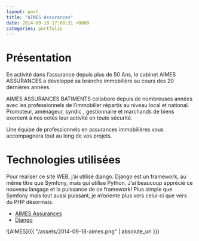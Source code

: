 ```yaml
---
layout: post
title: "AIMES Assurances"
date: 2014-09-18 17:08:31 +0000
categories: portfolio
---
```

# Présentation

En activité dans l’assurance depuis plus de 50 Ans, le cabinet AIMES ASSURANCES a développé sa branche immobilière au cours des 20 dernières années.

AIMES ASSURANCES BATIMENTS collabore depuis de nombreuses années avec les professionnels de l’immobilier répartis au niveau local et national. Promoteur, aménageur, syndic , gestionnaire et marchands de biens exercent à nos cotés leur activité en toute sécurité.

Une équipe de professionnels en assurances immobilières vous accompagnera tout au long de vos projets.

# Technologies utilisées

Pour réaliser ce site WEB, j’ai utilisé django. Django est un framework, au même titre que Symfony, mais qui utilise Python. J’ai beaucoup apprécié ce nouveau langage et la puissance de ce framework! Plus simple que Symfony mais tout aussi puissant, je m’oriente plus vers celui-ci que vers du PHP désormais.

* [AIMES Assurances](http://assurimmo-aimes.fr/main/home/)
* [Django](https://www.djangoproject.com)

![AIMES]({{ "/assets/2014-09-18-aimes.png" | absolute_url }})